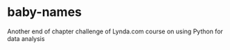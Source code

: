 # baby-names
Another end of chapter challenge of Lynda.com course on using Python for data analysis
